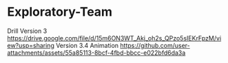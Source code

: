 # Exploratory-Team
Drill Version 3 
    https://drive.google.com/file/d/15m6ON3WT_Akj_oh2s_QPzo5sIEKrFpzM/view?usp=sharing
Version 3.4
    Animation
https://github.com/user-attachments/assets/55a85113-8bcf-4fbd-bbcc-e022bfd6da3a

